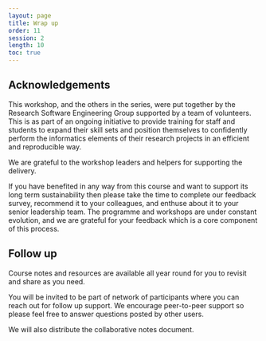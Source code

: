 ```yaml
---
layout: page
title: Wrap up
order: 11
session: 2
length: 10
toc: true
---
```


## Acknowledgements

This workshop, and the others in the series, were put together by the Research Software Engineering Group supported by a team of volunteers.
This is as part of an ongoing initiative to provide training for staff and students to expand their skill sets and position themselves to confidently perform the informatics elements of their research projects in an efficient and reproducible way.

We are grateful to the workshop leaders and helpers for supporting the delivery.

If you have benefited in any way from this course and want to support its long term sustainability then please take the time to complete our feedback survey, recommend it to your colleagues, and enthuse about it to your senior leadership team.
The programme and workshops are under constant evolution, and we are grateful for your feedback which is a core component of this process.

## Follow up

Course notes and resources are available all year round for you to revisit and share as you need.

You will be invited to be part of network of participants where you can reach out for follow up support.
We encourage peer-to-peer support so please feel free to answer questions posted by other users.

We will also distribute the collaborative notes document.
